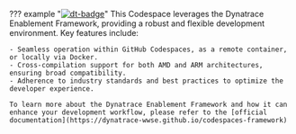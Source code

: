 ??? example "[![dt-badge](https://img.shields.io/badge/powered_by-DT_enablement-8A2BE2?logo=dynatrace)](https://dynatrace-wwse.github.io/codespaces-framework)"
    This Codespace leverages the Dynatrace Enablement Framework, providing a robust and flexible development environment. Key features include:

    - Seamless operation within GitHub Codespaces, as a remote container, or locally via Docker.
    - Cross-compilation support for both AMD and ARM architectures, ensuring broad compatibility.
    - Adherence to industry standards and best practices to optimize the developer experience.

    To learn more about the Dynatrace Enablement Framework and how it can enhance your development workflow, please refer to the [official documentation](https://dynatrace-wwse.github.io/codespaces-framework)
